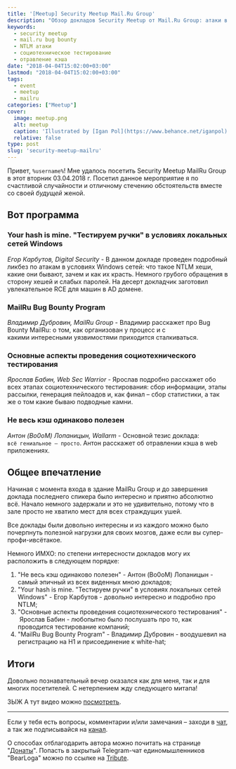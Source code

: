 ```yaml
---  
title: '[Meetup] Security Meetup Mail.Ru Group'  
description: "Обзор докладов Security Meetup от Mail.Ru Group: атаки в Windows-сетях, Bug Bounty, социотехническое тестирование и уязвимости веб-кэша"  
keywords:  
  - security meetup  
  - mail.ru bug bounty  
  - NTLM атаки  
  - социотехническое тестирование  
  - отравление кэша  
date: "2018-04-04T15:02:00+03:00"  
lastmod: "2018-04-04T15:02:00+03:00"  
tags:  
  - event  
  - meetup  
  - mailru  
categories: ["Meetup"]  
cover:  
  image: meetup.png  
  alt: meetup  
  caption: 'Illustrated by [Igan Pol](https://www.behance.net/iganpol)'  
  relative: false  
type: post  
slug: 'security-meetup-mailru'
---  
```


Привет, `%username%`! Мне удалось посетить Security Meetup MailRu Group в этот вторник 03.04.2018 г. Посетил данное мероприятие я по счастливой случайности и отличному стечению обстоятельств вместе со своей *будущей* женой.

## Вот программа

### Your hash is mine. "Тестируем ручки" в условиях локальных сетей Windows

*Егор Карбутов, Digital Security* - В данном докладе проведен подробный ликбез по атакам в условиях Windows сетей: что такое NTLM хеши, какие они бывают, зачем и как их красть. Немного грубого обращения в сторону хешей и слабых паролей. На десерт докладчик заготовил увлекательное RCE для машин в AD домене.

### MailRu Bug Bounty Program

*Владимир Дубровин, MailRu Group* - Владимир расскажет про Bug Bounty MailRu: о том, как организован у процесс и с какими интересными уязвимостями приходится сталкиваться.

### Основные аспекты проведения социотехнического тестирования

*Ярослав Бабин, Web Sec Warrior* - Ярослав подробно расскажет обо всех этапах социотехнического тестирования: сбор информации, этапы рассылки, генерация пейлоадов и, как финал – сбор статистики, а так же о том какие бываю подводные камни.

### Не весь кэш одинаково полезен

*Антон (Bo0oM) Лопаницын, Wallarm* - Основной тезис доклада: `всё гениальное – просто`. Антон расскажет об отравлении кэша в web приложениях.

## Общее впечатление

Начиная с момента входа в здание MailRu Group и до завершения доклада последнего спикера было интересно и приятно абсолютно всё. Начало немного задержали и это не удивительно, потому что в зале просто не хватило мест для всех страждущих ушей.

Все доклады были довольно интересны и из каждого можно было почерпнуть полезной нагрузки для своих мозгов, даже если вы супер-профи-ивсётакое.

Немного ИМХО: по степени интересности докладов могу их расположить в следующем порядке:

1. "Не весь кэш одинаково полезен" - Антон (Bo0oM) Лопаницын - самый эпичный из всех виденных мною докладов;
2. "Your hash is mine. "Тестируем ручки" в условиях локальных сетей Windows" - Егор Карбутов - довольно интересно и подробно про NTLM;
3. "Основные аспекты проведения социотехнического тестирования" - Ярослав Бабин - любопытно было послушать про то, как проводится тестирование компаний;
4. "MailRu Bug Bounty Program" - Владимир Дубровин - воодушевил на регистрацию на H1 и присоединение к white-hat;

## Итоги

Довольно познавательный вечер оказался как для меня, так и для многих посетителей. С нетерпением жду следующего митапа!

ЗЫЖ А тут видео можно [посмотреть](https://www.youtube.com/watch?v=Qw7pvsCTank).

---

Если у тебя есть вопросы, комментарии и/или замечания – заходи в [чат](https://ttttt.me/jtprogru_chat), а так же подписывайся на [канал](https://ttttt.me/jtprogru_channel).

О способах отблагодарить автора можно почитать на странице "[Донаты](https://jtprog.ru/donations/)". Попасть в закрытый Telegram-чат единомышленников "BearLoga" можно по ссылке на [Tribute](https://web.tribute.tg/s/oRV).
